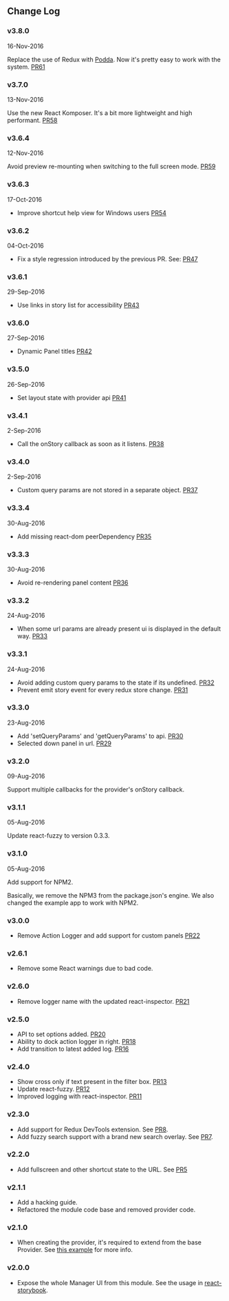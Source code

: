## Change Log

### v3.8.0
16-Nov-2016

Replace the use of Redux with [Podda](https://github.com/arunoda/podda). Now it's pretty easy to work with the system. [PR61](https://github.com/storybooks/storybook-ui/pull/61)

### v3.7.0
13-Nov-2016

Use the new React Komposer. It's a bit more lightweight and high performant. [PR58](https://github.com/storybooks/storybook-ui/pull/58)

### v3.6.4
12-Nov-2016

Avoid preview re-mounting when switching to the full screen mode. [PR59](https://github.com/storybooks/storybook-ui/pull/59)

### v3.6.3
17-Oct-2016

* Improve shortcut help view for Windows users [PR54](https://github.com/kadirahq/storybook-ui/pull/54)

### v3.6.2
04-Oct-2016

* Fix a style regression introduced by the previous PR. See: [PR47](https://github.com/kadirahq/storybook-ui/pull/47)

### v3.6.1
29-Sep-2016

* Use links in story list for accessibility [PR43](https://github.com/kadirahq/storybook-ui/pull/43)

### v3.6.0
27-Sep-2016

* Dynamic Panel titles [PR42](https://github.com/kadirahq/storybook-ui/pull/42)

### v3.5.0
26-Sep-2016

* Set layout state with provider api [PR41](https://github.com/kadirahq/storybook-ui/pull/41)

### v3.4.1
2-Sep-2016

* Call the onStory callback as soon as it listens. [PR38](https://github.com/kadirahq/storybook-ui/pull/38)

### v3.4.0
2-Sep-2016

* Custom query params are not stored in a separate object. [PR37](https://github.com/kadirahq/storybook-ui/pull/37)

### v3.3.4
30-Aug-2016

* Add missing react-dom peerDependency [PR35](https://github.com/kadirahq/storybook-ui/pull/35)

### v3.3.3
30-Aug-2016

* Avoid re-rendering panel content [PR36](https://github.com/kadirahq/storybook-ui/pull/36)

### v3.3.2
24-Aug-2016

* When some url params are already present ui is displayed in the default way. [PR33](https://github.com/kadirahq/storybook-ui/pull/33)

### v3.3.1
24-Aug-2016

* Avoid adding custom query params to the state if its undefined. [PR32](https://github.com/kadirahq/storybook-ui/pull/32)
* Prevent emit story event for every redux store change. [PR31](https://github.com/kadirahq/storybook-ui/pull/31)

### v3.3.0
23-Aug-2016

* Add 'setQueryParams' and 'getQueryParams' to api. [PR30](https://github.com/kadirahq/storybook-ui/pull/30)
* Selected down panel in url. [PR29](https://github.com/kadirahq/storybook-ui/pull/29)

### v3.2.0
09-Aug-2016

Support multiple callbacks for the provider's onStory callback.

### v3.1.1
05-Aug-2016

Update react-fuzzy to version 0.3.3.

### v3.1.0
05-Aug-2016

Add support for NPM2.

Basically, we remove the NPM3 from the package.json's engine. We also changed the example app to work with NPM2.

### v3.0.0

* Remove Action Logger and add support for custom panels [PR22](https://github.com/kadirahq/storybook-ui/pull/22)

### v2.6.1

* Remove some React warnings due to bad code.

### v2.6.0

* Remove logger name with the updated react-inspector. [PR21](https://github.com/kadirahq/storybook-ui/pull/21)

### v2.5.0

* API to set options added. [PR20](https://github.com/kadirahq/storybook-ui/pull/20)
* Ability to dock action logger in right. [PR18](https://github.com/kadirahq/storybook-ui/pull/18)
* Add transition to latest added log. [PR16](https://github.com/kadirahq/storybook-ui/pull/16)

### v2.4.0

* Show cross only if text present in the filter box. [PR13](https://github.com/kadirahq/storybook-ui/pull/13)
* Update react-fuzzy. [PR12](https://github.com/kadirahq/storybook-ui/pull/12)
* Improved logging with react-inspector. [PR11](https://github.com/kadirahq/storybook-ui/pull/11)

### v2.3.0

* Add support for Redux DevTools extension. See [PR8](https://github.com/kadirahq/storybook-ui/pull/8).
* Add fuzzy search support with a brand new search overlay. See [PR7](https://github.com/kadirahq/storybook-ui/pull/7).

### v2.2.0

* Add fullscreen and other shortcut state to the URL. See [PR5](https://github.com/kadirahq/storybook-ui/pull/5)

### v2.1.1

* Add a hacking guide.
* Refactored the module code base and removed provider code.

### v2.1.0

* When creating the provider, it's required to extend from the base Provider. See [this example](https://github.com/kadirahq/storybook-ui/blob/master/example/client/provider.js#L10) for more info.

### v2.0.0

* Expose the whole Manager UI from this module. See the usage in [react-storybook](https://github.com/kadirahq/react-storybook/blob/master/src/client/manager/index.js).
